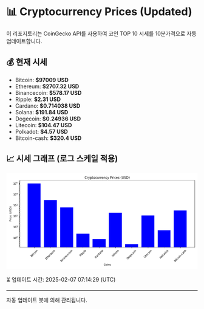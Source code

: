 
# 📊 Cryptocurrency Prices (Updated)

이 리포지토리는 CoinGecko API를 사용하여 코인 TOP 10 시세를 10분가격으로 자동 업데이트합니다.

## 💰 현재 시세
- Bitcoin: **$97009 USD**
- Ethereum: **$2707.32 USD**
- Binancecoin: **$578.17 USD**
- Ripple: **$2.31 USD**
- Cardano: **$0.714038 USD**
- Solana: **$191.84 USD**
- Dogecoin: **$0.24936 USD**
- Litecoin: **$104.47 USD**
- Polkadot: **$4.57 USD**
- Bitcoin-cash: **$320.4 USD**

## 📈 시세 그래프 (로그 스케일 적용)
![Crypto Prices](crypto_prices.png)

⏳ 업데이트 시간: 2025-02-07 07:14:29 (UTC)

---
자동 업데이트 봇에 의해 관리됩니다.
